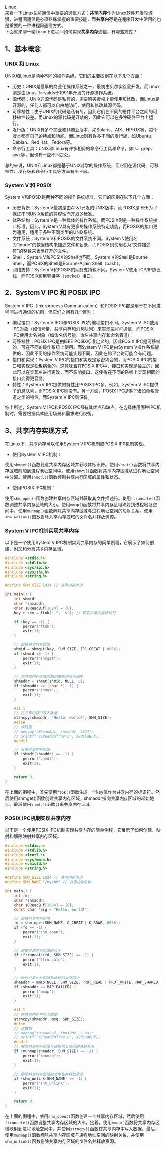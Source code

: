 Linux<br />来看一下Linux进程通信中重要的通信方式：**共享内存**作为Linux软件开发攻城狮，进程间通信是必须熟练掌握的重要技能，而**共享内存**是在程序开发中常用的也是重要的一种进程间通信方式。<br />下面就来聊一聊Linux下进程间如何实现**共享内存**通信，有哪些方式？
<a name="Vw8Fx"></a>
## 1、基本概念
<a name="PNRA5"></a>
### UNIX 和 Linux
UNIX和Linux是两种不同的操作系统，它们的主要区别在以下几个方面：

- 历史：UNIX是最早的商业化操作系统之一，最初由贝尔实验室开发，而Linux则是由Linus Torvalds于1991年开发的开源操作系统。
- 源代码：UNIX的源代码是私有的，需要购买授权才能使用和修改，而Linux是开源的，任何人都可以自由地访问、使用和修改其源代码。
- 可移植性：由于UNIX的代码是私有的，因此它们在不同的硬件平台之间的可移植性较差。而Linux的源代码是开放的，因此它可以在多种硬件平台上运行。
- 发行版：UNIX有多个商业和非商业版本，如Solaris、AIX、HP-UX等，每个版本都有自己的特点和功能。而Linux则有许多不同的发行版，如Ubuntu、Debian、Red Hat、Fedora等。
- 命令行工具：UNIX和Linux有许多相同的命令行工具和命令，如ls、grep、awk等，但也有一些不同之处。

总的来说，UNIX和Linux都是基于UNIX哲学的操作系统，但它们在源代码、可移植性、发行版和命令行工具等方面有所不同。
<a name="Y5R2B"></a>
### System V 和 POSIX
System V和POSIX是两种不同的操作系统标准，它们的区别在以下几个方面：

- 历史背景：System V最初是由AT&T开发的UNIX版本，而POSIX是IEEE为了保证不同UNIX系统的兼容性而开发的标准。
- 体系结构：System V是一种具体的操作系统，而POSIX则是一种操作系统接口标准。因此，System V具有更多的操作系统特定功能，而POSIX的接口更为通用，适用于多种不同类型的UNIX系统。
- 文件系统：System V和POSIX的文件系统不同。System V使用名为“inode”的数据结构来描述文件和目录，而POSIX则使用名为“文件描述符”的整数来表示打开的文件。
- Shell：System V和POSIX的Shell也不同。System V的Shell是Bourne Shell，而POSIX的Shell是Bourne-Again Shell（bash）。
- 网络支持：System V和POSIX的网络支持也不同。System V使用TCP/IP协议栈，而POSIX使用套接字（socket）接口。
<a name="ukiL3"></a>
## 2、System V IPC 和 POSIX IPC
System V IPC（Interprocess Communication）和POSIX IPC都是用于在不同进程间进行通信的机制，但它们之间有几个区别：

- 编程接口：System V IPC和POSIX IPC的编程接口不同。System V IPC使用IPC对象（如信号量、共享内存和消息队列）来实现进程间通信，而POSIX IPC使用命名对象（如命名信号量、命名共享内存和命名管道）。
- 可移植性：POSIX IPC是由IEEE POSIX标准定义的，因此POSIX IPC是可移植的，可在不同的操作系统上使用。而System V IPC是由System V操作系统提供的，因此不同的操作系统可能实现不同，因此在跨平台时可能会有问题。
- 接口和实现：System V IPC的接口和实现是紧密耦合的，而POSIX IPC的接口和实现是松散耦合的。这意味着在POSIX IPC中，接口和实现是独立的，因此可以在实现中进行更改，而不影响接口，这使得在不同的系统上实现相同的接口变得更容易。
- 特性：System V IPC提供的特性比POSIX IPC多，例如，System V IPC提供了消息队列，而POSIX IPC则没有。另一方面，POSIX IPC提供了诸如命名管道之类的特性，而System V IPC则没有。

综上所述，System V IPC和POSIX IPC都有其优点和缺点。在选择使用哪种IPC机制时，需要根据具体应用场景和需求进行权衡。
<a name="v1dM8"></a>
## 3、共享内存实现方式
在Linux下，共享内存可以使用System V IPC机制或POSIX IPC机制实现。

- 使用System V IPC机制：

使用`shmget()`函数创建共享内存区域并获取其标识符。使用`shmat()`函数将共享内存区域附加到进程地址空间中。使用`shmdt()`函数将共享内存区域从进程地址空间中分离。使用`shmctl()`函数控制共享内存区域的属性和状态。

- 使用POSIX IPC机制：

使用`shm_open()`函数创建共享内存区域并获取其文件描述符。使用`ftruncate()`函数调整共享内存区域的大小。使用`mmap()`函数将共享内存区域映射到进程地址空间中。使用`munmap()`函数解除共享内存区域与进程地址空间的映射关系。使用`shm_unlink()`函数删除共享内存区域的文件名并释放资源。
<a name="vvMfv"></a>
### System V IPC机制实现共享内存
以下是一个使用System V IPC机制实现共享内存的简单例程，它展示了如何创建、附加和分离共享内存区域。
```c
#include <stdio.h>
#include <stdlib.h>
#include <sys/ipc.h>
#include <sys/shm.h>
#include <string.h>

#define SHM_SIZE 1024 // 共享内存大小

int main() {
    int shmid;
    char *shmaddr;
    char s8ReadBuf[1024] = {0};
    key_t key = ftok(".", 's'); // 获取共享内存标识符

    if (key == -1) {
        perror("ftok");
        exit(1);
    }

    // 创建共享内存区域
    shmid = shmget(key, SHM_SIZE, IPC_CREAT | 0666);
    if (shmid == -1) {
        perror("shmget");
        exit(1);
    }

    // 将共享内存区域附加到进程地址空间中
    shmaddr = shmat(shmid, NULL, 0);
    if (shmaddr == (char *) -1) {
        perror("shmat");
        exit(1);
    }

    #if 1
    // 在共享内存中写入数据
    strncpy(shmaddr, "Hello, world!", SHM_SIZE);
    #else
    // 读数据
    // memcpy(s8ReadBuf, shmaddr, 1024);
    // printf("s8ReadBuf:%s\n", s8ReadBuf);
    #endif

    // 分离共享内存区域
    if (shmdt(shmaddr) == -1) {
        perror("shmdt");
        exit(1);
    }

    return 0;
}
```
在上面的例程中，首先使用`ftok()`函数生成一个key值作为共享内存的标识符。然后使用shmget()函数创建共享内存区域，shmaddr指向共享内存区域的起始地址。最后使用`shmdt()`函数分离共享内存区域。
<a name="Pd477"></a>
### POSIX IPC机制实现共享内存
以下是一个使用POSIX IPC机制实现共享内存的简单例程，它展示了如何创建、映射和解除映射共享内存区域。
```c
#include <stdio.h>
#include <stdlib.h>
#include <fcntl.h>
#include <sys/mman.h>
#include <unistd.h>
#include <string.h>

#define SHM_SIZE 1024 // 共享内存大小
#define SHM_NAME "/myshm" // 共享内存名称

int main() {
    int fd;
    char *shmaddr;
    char s8ReadBuf[1024] = {0};
    const char *msg = "Hello, world!";

    // 创建共享内存区域
    fd = shm_open(SHM_NAME, O_CREAT | O_RDWR, 0666);
    if (fd == -1) {
        perror("shm_open");
        exit(1);
    }

    // 调整共享内存区域的大小
    if (ftruncate(fd, SHM_SIZE) == -1) {
        perror("ftruncate");
        exit(1);
    }

    // 映射共享内存区域到进程地址空间中
    shmaddr = mmap(NULL, SHM_SIZE, PROT_READ | PROT_WRITE, MAP_SHARED, fd, 0);
    if (shmaddr == MAP_FAILED) {
        perror("mmap");
        exit(1);
    }

    #if 1
    // 在共享内存中写入数据
    strncpy(shmaddr, msg, SHM_SIZE);
    #else
    // 读数据
    // memcpy(s8ReadBuf, shmaddr, 1024);
    // printf("s8ReadBuf:%s\n", s8ReadBuf);
    #endif
    // 解除共享内存区域与进程地址空间的映射关系
    if (munmap(shmaddr, SHM_SIZE) == -1) {
        perror("munmap");
        exit(1);
    }

    // 删除共享内存区域的文件名并释放资源
    if (shm_unlink(SHM_NAME) == -1) {
        perror("shm_unlink");
        exit(1);
    }

    return 0;
}
```
在上面的例程中，使用`shm_open()`函数创建一个共享内存区域，然后使用`ftruncate()`函数调整共享内存区域的大小。接着，使用`mmap()`函数将共享内存区域映射到进程地址空间中，并使用`strncpy()`函数在共享内存中写入数据。最后，使用`munmap()`函数解除共享内存区域与进程地址空间的映射关系，并使用`shm_unlink()`函数删除共享内存区域的文件名并释放资源。
